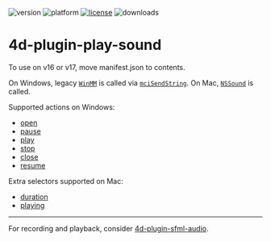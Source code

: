 ![version](https://img.shields.io/badge/version-16%2B-8331AE)
![platform](https://img.shields.io/static/v1?label=platform&message=osx-64%20|%20win-32%20|%20win-64&color=blue)
[![license](https://img.shields.io/github/license/miyako/4d-plugin-play-sound)](LICENSE)
![downloads](https://img.shields.io/github/downloads/miyako/4d-plugin-play-sound/total)

# 4d-plugin-play-sound

To use on v16 or v17, move manifest.json to contents.

On Windows, legacy [`WinMM`](https://docs.microsoft.com/en-us/previous-versions/dd743680(v=vs.85)) is called via [`mciSendString`](https://docs.microsoft.com/en-us/previous-versions/dd757161(v=vs.85)). On Mac, [`NSSound`](https://developer.apple.com/documentation/appkit/nssound?language=objc) is called.

Supported actions on Windows:

* [open](https://docs.microsoft.com/ja-jp/windows/win32/multimedia/open)
* [pause](https://docs.microsoft.com/ja-jp/windows/win32/multimedia/pause)
* [play](https://docs.microsoft.com/ja-jp/windows/win32/multimedia/play)
* [stop](https://docs.microsoft.com/ja-jp/windows/win32/multimedia/stop)
* [close](https://docs.microsoft.com/ja-jp/windows/win32/multimedia/close)
* [resume](https://docs.microsoft.com/ja-jp/windows/win32/multimedia/resume)

Extra selectors supported on Mac:

* [duration](https://developer.apple.com/documentation/appkit/nssound/1477313-duration?language=objc)
* [playing](https://developer.apple.com/documentation/appkit/nssound/1477302-playing?language=objc)

---

For recording and playback, consider [4d-plugin-sfml-audio](https://github.com/miyako/4d-plugin-sfml-audio).
